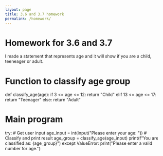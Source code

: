 ```yaml
---
layout: page
title: 3.6 and 3.7 homework
permalink: /homework/
---
```

# Homework for 3.6 and 3.7
I made a statement that represents age and it will show if you are a child, teeneager or adult.
# Function to classify age group
def classify_age(age):
    if 3 <= age <= 12:
        return "Child"
    elif 13 <= age <= 17:
        return "Teenager"
    else:
        return "Adult"

# Main program
try:
    # Get user input
    age_input = int(input("Please enter your age: "))
    # Classify and print result
    age_group = classify_age(age_input)
    print(f"You are classified as: {age_group}")
except ValueError:
    print("Please enter a valid number for age.")
